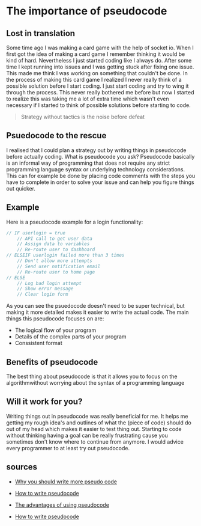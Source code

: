 # The importance of pseudocode

## Lost in translation

Some time ago I was making a card game with the help of socket io. When I first got the idea of making a card game I remember thinking it would be kind of hard. Nevertheless I just started coding like I always do. After some time I kept running into issues and I was getting stuck after fixing one issue. This made me think I was working on something that couldn't be done. In the process of making this card game I realized I never really think of a possible solution before I start coding. I just start coding and try to wing it through the process. This never really bothered me before but now I started to realize this was taking me a lot of extra time which wasn't even necessary if I started to think of possible solutions before starting to code.

> Strategy without tactics is the noise before defeat

## Psuedocode to the rescue

I realised that I could plan a strategy out by writing things in pseudocode before actually coding. What is pseudocode you ask? Pseudocode basically is an informal way of programming that does not require any strict programming language syntax or underlying technology considerations. This can for example be done by placing code comments with the steps you have to complete in order to solve your issue and can help you figure things out quicker.


## Example 
Here is a pseudocode example for a login functionality:

```js
// IF userlogin = true
    // API call to get user data
    // Assign data to variables
    // Re-route user to dashboard
// ELSEIF userlogin failed more than 3 times
    // Don't allow more attempts
    // Send user notification email
    // Re-route user to home page
// ELSE
    // Log bad login attempt
    // Show error message
    // Clear login form
```

As you can see the psuedocode doesn't need to be super technical, but making it more detailed makes it easier to write the actual code. The main things this pseudocode focuses on are:

* The logical flow of your program
* Details of the complex parts of your program
* Conssistent format

## Benefits of pseudocode

The best thing about pseudocode is that it allows you to focus on the algorithmwithout worrying about the syntax of a programming language

## Will it work for you?

Writing things out in pseudocode was really beneficial for me. It helps me getting my rough idea's and outlines of what the (piece of code) should do out of my head which makes it easier to test thing out. Starting to code without thinking having a goal can be really frustrating cause you sometimes don't know where to continue from anymore. I would advice every programmer to at least try out pseudocode.

## sources

* [Why you should write more pseudo code](https://medium.com/@yonatandoron/why-you-should-write-more-pseudo-code-a3a27bcffbd4)

* [How to write pseudocode](https://www.geeksforgeeks.org/how-to-write-a-pseudo-code/)

* [The advantages of using pseudocode](https://www.techwalla.com/articles/the-advantages-of-using-pseudocode)

* [How to write pseudocode](https://dev.to/flippedcoding/how-to-write-pseudo-code-2jfe)